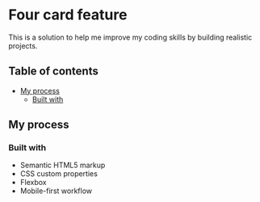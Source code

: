 # Four card feature

This is a solution to help me improve my coding skills by building realistic projects.

## Table of contents

- [My process](#my-process)
  - [Built with](#built-with)

## My process

### Built with

- Semantic HTML5 markup
- CSS custom properties
- Flexbox
- Mobile-first workflow
